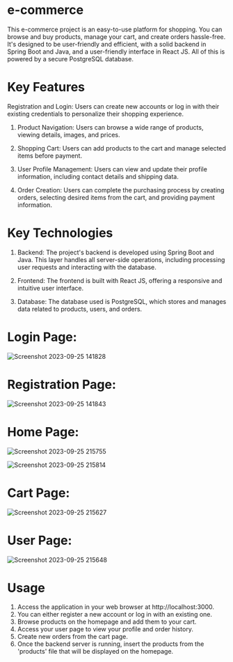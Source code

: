# e-commerce
This e-commerce project is an easy-to-use platform for shopping. You can browse and buy products, manage your cart, and create orders hassle-free. It's designed to be user-friendly and efficient, with a solid backend in Spring Boot and Java, and a user-friendly interface in React JS. All of this is powered by a secure PostgreSQL database.

# Key Features
Registration and Login: Users can create new accounts or log in with their existing credentials to personalize their shopping experience.

1. Product Navigation: Users can browse a wide range of products, viewing details, images, and prices.

2. Shopping Cart: Users can add products to the cart and manage selected items before payment.

3. User Profile Management: Users can view and update their profile information, including contact details and shipping data.

4. Order Creation: Users can complete the purchasing process by creating orders, selecting desired items from the cart, and providing payment information.

# Key Technologies
1. Backend: The project's backend is developed using Spring Boot and Java. This layer handles all server-side operations, including processing user requests and interacting with the database.

2. Frontend: The frontend is built with React JS, offering a responsive and intuitive user interface.

3. Database: The database used is PostgreSQL, which stores and manages data related to products, users, and orders.

# Login Page:
![Screenshot 2023-09-25 141828](https://github.com/VincenzoC26/e-commerce/assets/102054660/298d9580-2361-4421-9a84-334f5fc7974b)

# Registration Page:
![Screenshot 2023-09-25 141843](https://github.com/VincenzoC26/e-commerce/assets/102054660/e619e0df-1702-4ef0-85c6-9eb89d5283d9)

# Home Page:
![Screenshot 2023-09-25 215755](https://github.com/VincenzoC26/e-commerce/assets/102054660/d87cee87-d20d-4e15-b17f-156e9383c080)

![Screenshot 2023-09-25 215814](https://github.com/VincenzoC26/e-commerce/assets/102054660/6fe5f864-7bae-44b7-bb6f-d4b38b1c82c1)

# Cart Page:
![Screenshot 2023-09-25 215627](https://github.com/VincenzoC26/e-commerce/assets/102054660/7eba1b7d-a805-4c3a-abe6-ee0d565577ea)

# User Page:
![Screenshot 2023-09-25 215648](https://github.com/VincenzoC26/e-commerce/assets/102054660/a55368b9-117e-4e1c-b6b5-e9a26ba65e79)


# Usage
1. Access the application in your web browser at http://localhost:3000.
2. You can either register a new account or log in with an existing one.
3. Browse products on the homepage and add them to your cart.
4. Access your user page to view your profile and order history.
5. Create new orders from the cart page.
6. Once the backend server is running, insert the products from the 'products' file that will be displayed on the homepage.






